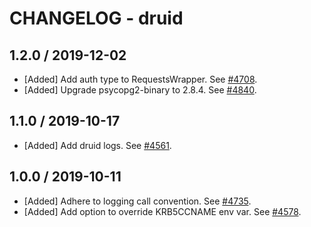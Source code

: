 # CHANGELOG - druid

## 1.2.0 / 2019-12-02

* [Added] Add auth type to RequestsWrapper. See [#4708](https://github.com/DataDog/integrations-core/pull/4708).
* [Added] Upgrade psycopg2-binary to 2.8.4. See [#4840](https://github.com/DataDog/integrations-core/pull/4840).

## 1.1.0 / 2019-10-17

* [Added] Add druid logs. See [#4561](https://github.com/DataDog/integrations-core/pull/4561).

## 1.0.0 / 2019-10-11

* [Added] Adhere to logging call convention. See [#4735](https://github.com/DataDog/integrations-core/pull/4735).
* [Added] Add option to override KRB5CCNAME env var. See [#4578](https://github.com/DataDog/integrations-core/pull/4578).


